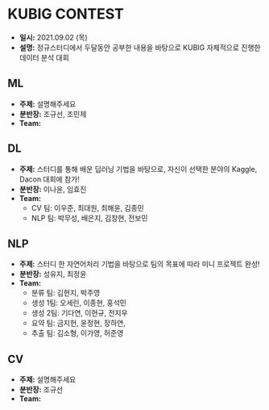 # KUBIG CONTEST
- **일시:** 2021.09.02 (목)
- **설명:** 정규스터디에서 두달동안 공부한 내용을 바탕으로 KUBIG 자체적으로 진행한 데이터 분석 대회

## ML
- **주제:** 설명해주세요
- **분반장:** 조규선, 조민제
- **Team:**

## DL
- **주제:** 스터디를 통해 배운 딥러닝 기법을 바탕으로, 자신이 선택한 분야의 Kaggle, Dacon 대회에 참가!
- **분반장:** 이나윤, 임효진
- **Team:**
  + CV 팀: 이우준, 최대원, 최해윤, 김종민
  + NLP 팀: 박무성, 배은지, 김창현, 전보민

## NLP
- **주제:** 스터디 한 자연어처리 기법을 바탕으로 팀의 목표에 따라 미니 프로젝트 완성!
- **분반장:** 성유지, 최정윤
- **Team:**
  + 분류 팀: 김현지, 박주영
  + 생성 1팀: 오세린, 이종현, 홍석민
  + 생성 2팀: 기다연, 이현규, 전지우
  + 요약 팀: 금지헌, 윤정현, 장하연, 
  + 추출 팀: 김소형, 이가영, 허준영

## CV
- **주제:** 설명해주세요
- **분반장:** 조규선
- **Team:**
